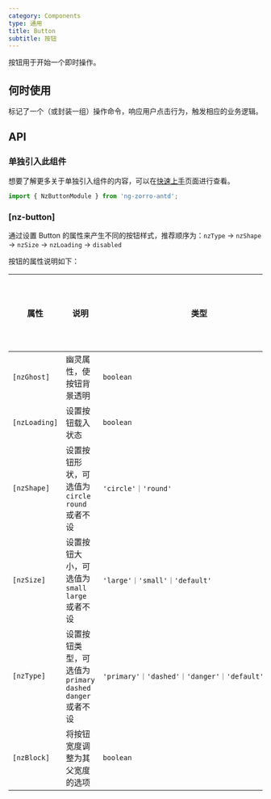 ```yaml
---
category: Components
type: 通用
title: Button
subtitle: 按钮
---
```


按钮用于开始一个即时操作。

## 何时使用

标记了一个（或封装一组）操作命令，响应用户点击行为，触发相应的业务逻辑。

## API

### 单独引入此组件

想要了解更多关于单独引入组件的内容，可以在[快速上手](/docs/getting-started/zh#单独引入某个组件)页面进行查看。

```ts
import { NzButtonModule } from 'ng-zorro-antd';
```

### [nz-button]

通过设置 Button 的属性来产生不同的按钮样式，推荐顺序为：`nzType` -> `nzShape` -> `nzSize` -> `nzLoading` -> `disabled`

按钮的属性说明如下：


| 属性 | 说明 | 类型 | 默认值 | 支持全局配置 |
| --- | --- | --- | --- | --- |
| `[nzGhost]` | 幽灵属性，使按钮背景透明 | `boolean` | `false` |
| `[nzLoading]` | 设置按钮载入状态 | `boolean` | `false` |
| `[nzShape]` | 设置按钮形状，可选值为 `circle` `round` 或者不设 | `'circle'｜'round'` | - |
| `[nzSize]` | 设置按钮大小，可选值为 `small` `large` 或者不设 | `'large'｜'small'｜'default'` | `'default'` | ✅ |
| `[nzType]` | 设置按钮类型，可选值为 `primary` `dashed` `danger` 或者不设 | `'primary'｜'dashed'｜'danger'｜'default'｜'link'` | `'default'` |
| `[nzBlock]` | 将按钮宽度调整为其父宽度的选项 | `boolean` | `false` | ✅ |
